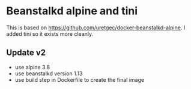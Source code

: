 # Beanstalkd alpine and tini

This is based on https://github.com/uretgec/docker-beanstalkd-alpine. I added tini so it exists more cleanly.

## Update v2

- use alpine 3.8
- use beanstalkd version 1.13
- use build step in Dockerfile to create the final image